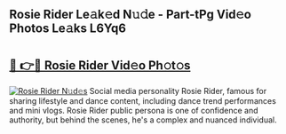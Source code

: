 ## Rosie Rider Le𝚊k𝚎d N𝚞𝚍e - Part-tPg Vid𝚎o Photos Le𝚊ks L6Yq6

# <h2><a href="http://fbfvv2q.evod.top/?m=Rosie+Rider">🔗 👉🔴 Rosie Rider Vid𝚎o Ph𝚘t𝚘s</a></h2>

[![Rosie Rider N𝚞d𝚎s](https://i.imgur.com/8V9OHl7.gif)](http://fbfvv2q.evod.top/?m=Rosie+Rider)
Social media personality Rosie Rider, famous for sharing lifestyle and dance content, including dance trend performances and mini vlogs. Rosie Rider public persona is one of confidence and authority, but behind the scenes, he's a complex and nuanced individual. 
